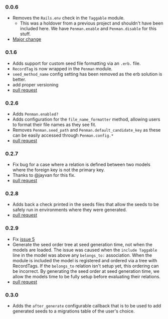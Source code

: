 ### 0.0.6
- Removes the `Rails.env` check in the `Taggable` module.
  - This was a holdover from a previous project and shouldn't have been included here. We have `Penman.enable` and `Penman.disable` for this stuff.
- [Major change](https://github.com/uken/penman/commit/208f0c92d68a5496cb3bbe3e30abe2734e44580f)

### 0.1.6
- Adds support for custom seed file formatting via an `.erb.` file.
- `RecordTag` is now wrapped in the `Penman` module.
- `seed_method_name` config setting has been removed as the erb solution is better.
- add proper versioning
- [pull request](https://github.com/uken/penman/pull/1)

### 0.2.6
- Adds `Penman.enabled?`
- Adds configuration for the `file_name_formatter` method, allowing users to format their file names as they see fit.
- Removes `Penman.seed_path` and `Penman.default_candidate_key` as these can be easily accessed through `Penman.config.*`
- [pull request](https://github.com/uken/penman/pull/2)

### 0.2.7
- Fix bug for a case where a relation is defined between two models where the foreign key is not the primary key.
- Thanks to @jayvan for this fix.
- [pull request](https://github.com/uken/penman/pull/3)

### 0.2.8
- Adds back a check printed in the seeds files that allow the seeds to be safely run in environments where they were generated.
- [pull request](https://github.com/uken/penman/pull/4)

### 0.2.9
- Fix [issue 5](https://github.com/uken/penman/issues/5)
- Generate the seed order tree at seed generation time, not when the models are loaded. The issue was caused when the `include Taggable` line in the model was above any `belongs_to:` association. When the module is included the model is registered and ordered via a tree with RecordTags. If the `belongs_to` relation isn't setup yet, this ordering can be incorrect. By generating the seed order at seed generation time, we allow the models time to be fully setup before evaluating their relations.
- [pull request](https://github.com/uken/penman/pull/6)

### 0.3.0
- Adds the `after_generate` configurable callback that is to be used to add generated seeds to a migrations table of the user's choice.
